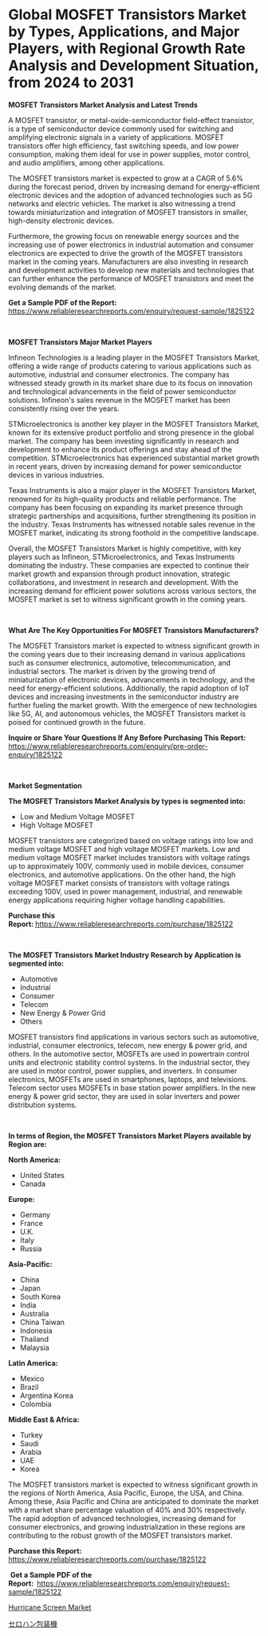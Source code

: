 <p><h1>Global MOSFET Transistors Market by Types, Applications, and Major Players, with Regional Growth Rate Analysis and Development Situation, from 2024 to 2031</h1></p><p><strong>MOSFET Transistors Market Analysis and Latest Trends</strong></p>
<p><p>A MOSFET transistor, or metal-oxide-semiconductor field-effect transistor, is a type of semiconductor device commonly used for switching and amplifying electronic signals in a variety of applications. MOSFET transistors offer high efficiency, fast switching speeds, and low power consumption, making them ideal for use in power supplies, motor control, and audio amplifiers, among other applications.</p><p>The MOSFET transistors market is expected to grow at a CAGR of 5.6% during the forecast period, driven by increasing demand for energy-efficient electronic devices and the adoption of advanced technologies such as 5G networks and electric vehicles. The market is also witnessing a trend towards miniaturization and integration of MOSFET transistors in smaller, high-density electronic devices.</p><p>Furthermore, the growing focus on renewable energy sources and the increasing use of power electronics in industrial automation and consumer electronics are expected to drive the growth of the MOSFET transistors market in the coming years. Manufacturers are also investing in research and development activities to develop new materials and technologies that can further enhance the performance of MOSFET transistors and meet the evolving demands of the market.</p></p>
<p><strong>Get a Sample PDF of the Report:&nbsp;</strong> <a href="https://www.reliableresearchreports.com/enquiry/request-sample/1825122">https://www.reliableresearchreports.com/enquiry/request-sample/1825122</a></p>
<p>&nbsp;</p>
<p><strong>MOSFET Transistors Major Market Players</strong></p>
<p><p>Infineon Technologies is a leading player in the MOSFET Transistors Market, offering a wide range of products catering to various applications such as automotive, industrial and consumer electronics. The company has witnessed steady growth in its market share due to its focus on innovation and technological advancements in the field of power semiconductor solutions. Infineon's sales revenue in the MOSFET market has been consistently rising over the years.</p><p>STMicroelectronics is another key player in the MOSFET Transistors Market, known for its extensive product portfolio and strong presence in the global market. The company has been investing significantly in research and development to enhance its product offerings and stay ahead of the competition. STMicroelectronics has experienced substantial market growth in recent years, driven by increasing demand for power semiconductor devices in various industries.</p><p>Texas Instruments is also a major player in the MOSFET Transistors Market, renowned for its high-quality products and reliable performance. The company has been focusing on expanding its market presence through strategic partnerships and acquisitions, further strengthening its position in the industry. Texas Instruments has witnessed notable sales revenue in the MOSFET market, indicating its strong foothold in the competitive landscape.</p><p>Overall, the MOSFET Transistors Market is highly competitive, with key players such as Infineon, STMicroelectronics, and Texas Instruments dominating the industry. These companies are expected to continue their market growth and expansion through product innovation, strategic collaborations, and investment in research and development. With the increasing demand for efficient power solutions across various sectors, the MOSFET market is set to witness significant growth in the coming years.</p></p>
<p>&nbsp;</p>
<p><strong>What Are The Key Opportunities For MOSFET Transistors Manufacturers?</strong></p>
<p><p>The MOSFET Transistors market is expected to witness significant growth in the coming years due to their increasing demand in various applications such as consumer electronics, automotive, telecommunication, and industrial sectors. The market is driven by the growing trend of miniaturization of electronic devices, advancements in technology, and the need for energy-efficient solutions. Additionally, the rapid adoption of IoT devices and increasing investments in the semiconductor industry are further fueling the market growth. With the emergence of new technologies like 5G, AI, and autonomous vehicles, the MOSFET Transistors market is poised for continued growth in the future.</p></p>
<p><strong>Inquire or Share Your Questions If Any Before Purchasing This Report:</strong> <a href="https://www.reliableresearchreports.com/enquiry/pre-order-enquiry/1825122">https://www.reliableresearchreports.com/enquiry/pre-order-enquiry/1825122</a></p>
<p>&nbsp;</p>
<p><strong>Market Segmentation</strong></p>
<p><strong>The MOSFET Transistors Market Analysis by types is segmented into:</strong></p>
<p><ul><li>Low and Medium Voltage MOSFET</li><li>High Voltage MOSFET</li></ul></p>
<p><p>MOSFET transistors are categorized based on voltage ratings into low and medium voltage MOSFET and high voltage MOSFET markets. Low and medium voltage MOSFET market includes transistors with voltage ratings up to approximately 100V, commonly used in mobile devices, consumer electronics, and automotive applications. On the other hand, the high voltage MOSFET market consists of transistors with voltage ratings exceeding 100V, used in power management, industrial, and renewable energy applications requiring higher voltage handling capabilities.</p></p>
<p><strong>Purchase this Report:&nbsp;</strong><a href="https://www.reliableresearchreports.com/purchase/1825122">https://www.reliableresearchreports.com/purchase/1825122</a></p>
<p>&nbsp;</p>
<p><strong>The MOSFET Transistors Market Industry Research by Application is segmented into:</strong></p>
<p><ul><li>Automotive</li><li>Industrial</li><li>Consumer</li><li>Telecom</li><li>New Energy & Power Grid</li><li>Others</li></ul></p>
<p><p>MOSFET transistors find applications in various sectors such as automotive, industrial, consumer electronics, telecom, new energy & power grid, and others. In the automotive sector, MOSFETs are used in powertrain control units and electronic stability control systems. In the industrial sector, they are used in motor control, power supplies, and inverters. In consumer electronics, MOSFETs are used in smartphones, laptops, and televisions. Telecom sector uses MOSFETs in base station power amplifiers. In the new energy & power grid sector, they are used in solar inverters and power distribution systems.</p></p>
<p>&nbsp;</p>
<p><strong>In terms of Region, the MOSFET Transistors Market Players available by Region are:</strong></p>
<p>
    <p> <strong> North America: </strong>
        <ul>
            <li>United States</li>
            <li>Canada</li>
        </ul>
        </p> 
    <p> <strong> Europe: </strong>
        <ul>
            <li>Germany</li>
            <li>France</li>
            <li>U.K.</li>
            <li>Italy</li>
            <li>Russia</li>
        </ul>
        </p> 
    <p> <strong> Asia-Pacific: </strong>
        <ul>
            <li>China</li>
            <li>Japan</li>
            <li>South Korea</li>
            <li>India</li>
            <li>Australia</li>
            <li>China Taiwan</li>
            <li>Indonesia</li>
            <li>Thailand</li>
            <li>Malaysia</li>
        </ul>
        </p> 
    <p> <strong> Latin America: </strong>
        <ul>
            <li>Mexico</li>
            <li>Brazil</li>
            <li>Argentina Korea</li>
            <li>Colombia</li>
        </ul>
        </p> 
    <p> <strong> Middle East & Africa: </strong>
        <ul>
            <li>Turkey</li>
            <li>Saudi</li>
            <li>Arabia</li>
            <li>UAE</li>
            <li>Korea</li>
        </ul>
    </p>
    </p>
<p><p>The MOSFET transistors market is expected to witness significant growth in the regions of North America, Asia Pacific, Europe, the USA, and China. Among these, Asia Pacific and China are anticipated to dominate the market with a market share percentage valuation of 40% and 30% respectively. The rapid adoption of advanced technologies, increasing demand for consumer electronics, and growing industrialization in these regions are contributing to the robust growth of the MOSFET transistors market.</p></p>
<p><strong>Purchase this Report: </strong><a href="https://www.reliableresearchreports.com/purchase/1825122">https://www.reliableresearchreports.com/purchase/1825122</a></p>
<p>&nbsp;<strong>Get a Sample PDF of the Report:&nbsp;&nbsp;</strong><a href="https://www.reliableresearchreports.com/enquiry/request-sample/1825122">https://www.reliableresearchreports.com/enquiry/request-sample/1825122</a></p>
<p><strong></strong></p>
<p><p><a href="https://artistic-helicopter-ca9.notion.site/Hurricane-Screen-Market-Size-Market-Share-and-Global-Market-Analysis-Report-2024-2031-e654572f8ecb4cdfa789f3788fefef81">Hurricane Screen Market</a></p><p><a href="https://github.com/wkuactfdzwizk06/Market-Research-Report-List-1/blob/main/24285949863.md">セロハン包装機</a></p></p>